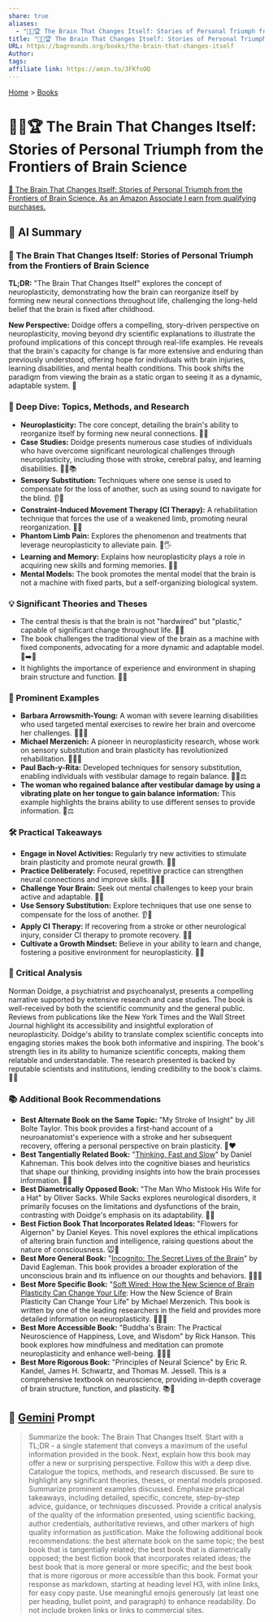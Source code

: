 ```yaml
---
share: true
aliases:
  - "🧠🔄🏆 The Brain That Changes Itself: Stories of Personal Triumph from the Frontiers of Brain Science"
title: "🧠🔄🏆 The Brain That Changes Itself: Stories of Personal Triumph from the Frontiers of Brain Science"
URL: https://bagrounds.org/books/the-brain-that-changes-itself
Author: 
tags: 
affiliate link: https://amzn.to/3FKfoOQ
---
```

[Home](../index.md) > [Books](./index.md)  
# 🧠🔄🏆 The Brain That Changes Itself: Stories of Personal Triumph from the Frontiers of Brain Science  
[🛒 The Brain That Changes Itself: Stories of Personal Triumph from the Frontiers of Brain Science. As an Amazon Associate I earn from qualifying purchases.](https://amzn.to/3FKfoOQ)  
  
## 🤖 AI Summary  
### 🧠 The Brain That Changes Itself: Stories of Personal Triumph from the Frontiers of Brain Science  
**TL;DR:** "The Brain That Changes Itself" explores the concept of neuroplasticity, demonstrating how the brain can reorganize itself by forming new neural connections throughout life, challenging the long-held belief that the brain is fixed after childhood.  
  
**New Perspective:** Doidge offers a compelling, story-driven perspective on neuroplasticity, moving beyond dry scientific explanations to illustrate the profound implications of this concept through real-life examples. He reveals that the brain's capacity for change is far more extensive and enduring than previously understood, offering hope for individuals with brain injuries, learning disabilities, and mental health conditions. This book shifts the paradigm from viewing the brain as a static organ to seeing it as a dynamic, adaptable system. 🌟  
  
### 🔬 Deep Dive: Topics, Methods, and Research  
* **Neuroplasticity:** The core concept, detailing the brain's ability to reorganize itself by forming new neural connections. 🧠🔄  
* **Case Studies:** Doidge presents numerous case studies of individuals who have overcome significant neurological challenges through neuroplasticity, including those with stroke, cerebral palsy, and learning disabilities. 🧑‍⚕️📚  
* **Sensory Substitution:** Techniques where one sense is used to compensate for the loss of another, such as using sound to navigate for the blind. 👂🦯  
* **Constraint-Induced Movement Therapy (CI Therapy):** A rehabilitation technique that forces the use of a weakened limb, promoting neural reorganization. 💪🔄  
* **Phantom Limb Pain:** Explores the phenomenon and treatments that leverage neuroplasticity to alleviate pain. 🤕🖐️  
* **Learning and Memory:** Explains how neuroplasticity plays a role in acquiring new skills and forming memories. 🧠📝  
* **Mental Models:** The book promotes the mental model that the brain is not a machine with fixed parts, but a self-organizing biological system.  
  
### 💡 Significant Theories and Theses  
* The central thesis is that the brain is not "hardwired" but "plastic," capable of significant change throughout life. 🧬🔄  
* The book challenges the traditional view of the brain as a machine with fixed components, advocating for a more dynamic and adaptable model. 🤖➡️🧠  
* It highlights the importance of experience and environment in shaping brain structure and function. 🌳🧠  
  
### 📌 Prominent Examples  
* **Barbara Arrowsmith-Young:** A woman with severe learning disabilities who used targeted mental exercises to rewire her brain and overcome her challenges. 👩‍🏫🧠  
* **Michael Merzenich:** A pioneer in neuroplasticity research, whose work on sensory substitution and brain plasticity has revolutionized rehabilitation. 👨‍🔬🧠  
* **Paul Bach-y-Rita:** Developed techniques for sensory substitution, enabling individuals with vestibular damage to regain balance. 👨‍⚕️⚖️  
* **The woman who regained balance after vestibular damage by using a vibrating plate on her tongue to gain balance information:** This example highlights the brains ability to use different senses to provide information. 👅⚖️  
  
### 🛠️ Practical Takeaways  
* **Engage in Novel Activities:** Regularly try new activities to stimulate brain plasticity and promote neural growth. 🎨🧠  
* **Practice Deliberately:** Focused, repetitive practice can strengthen neural connections and improve skills. 🏋️‍♂️🧠  
* **Challenge Your Brain:** Seek out mental challenges to keep your brain active and adaptable. 🧩🧠  
* **Use Sensory Substitution:** Explore techniques that use one sense to compensate for the loss of another. 👂🦯  
* **Apply CI Therapy:** If recovering from a stroke or other neurological injury, consider CI therapy to promote recovery. 💪🔄  
* **Cultivate a Growth Mindset:** Believe in your ability to learn and change, fostering a positive environment for neuroplasticity. 🌱🧠  
  
### 🧐 Critical Analysis  
Norman Doidge, a psychiatrist and psychoanalyst, presents a compelling narrative supported by extensive research and case studies. The book is well-received by both the scientific community and the general public. Reviews from publications like the New York Times and the Wall Street Journal highlight its accessibility and insightful exploration of neuroplasticity. Doidge's ability to translate complex scientific concepts into engaging stories makes the book both informative and inspiring. The book's strength lies in its ability to humanize scientific concepts, making them relatable and understandable. The research presented is backed by reputable scientists and institutions, lending credibility to the book's claims. 🔬✅  
  
### 📚 Additional Book Recommendations  
* **Best Alternate Book on the Same Topic:** "My Stroke of Insight" by Jill Bolte Taylor. This book provides a first-hand account of a neuroanatomist's experience with a stroke and her subsequent recovery, offering a personal perspective on brain plasticity. 🧠❤️  
* **Best Tangentially Related Book:** "[Thinking, Fast and Slow](./thinking-fast-and-slow.md)" by Daniel Kahneman. This book delves into the cognitive biases and heuristics that shape our thinking, providing insights into how the brain processes information. 🤯💭  
* **Best Diametrically Opposed Book:** "The Man Who Mistook His Wife for a Hat" by Oliver Sacks. While Sacks explores neurological disorders, it primarily focuses on the limitations and dysfunctions of the brain, contrasting with Doidge's emphasis on its adaptability. 🎩🧠  
* **Best Fiction Book That Incorporates Related Ideas:** "Flowers for Algernon" by Daniel Keyes. This novel explores the ethical implications of altering brain function and intelligence, raising questions about the nature of consciousness. 🐭🧠  
* **Best More General Book:** "[Incognito: The Secret Lives of the Brain](./incognito.md)" by David Eagleman. This book provides a broader exploration of the unconscious brain and its influence on our thoughts and behaviors. 🕵️‍♂️🧠  
* **Best More Specific Book:** "[Soft Wired: How the New Science of Brain Plasticity Can Change Your Life](./soft-wired-how-the-new-science-of-brain-plasticity-can-change-your-life.md): How the New Science of Brain Plasticity Can Change Your Life" by Michael Merzenich. This book is written by one of the leading researchers in the field and provides more detailed information on neuroplasticity. 🧑‍🔬🧠  
* **Best More Accessible Book:** "Buddha's Brain: The Practical Neuroscience of Happiness, Love, and Wisdom" by Rick Hanson. This book explores how mindfulness and meditation can promote neuroplasticity and enhance well-being. 🧘‍♂️🧠  
* **Best More Rigorous Book:** "Principles of Neural Science" by Eric R. Kandel, James H. Schwartz, and Thomas M. Jessell. This is a comprehensive textbook on neuroscience, providing in-depth coverage of brain structure, function, and plasticity. 📚🧠  
  
## 💬 [Gemini](https://gemini.google.com) Prompt  
> Summarize the book: The Brain That Changes Itself. Start with a TL;DR - a single statement that conveys a maximum of the useful information provided in the book. Next, explain how this book may offer a new or surprising perspective. Follow this with a deep dive. Catalogue the topics, methods, and research discussed. Be sure to highlight any significant theories, theses, or mental models proposed. Summarize prominent examples discussed. Emphasize practical takeaways, including detailed, specific, concrete, step-by-step advice, guidance, or techniques discussed. Provide a critical analysis of the quality of the information presented, using scientific backing, author credentials, authoritative reviews, and other markers of high quality information as justification. Make the following additional book recommendations: the best alternate book on the same topic; the best book that is tangentially related; the best book that is diametrically opposed; the best fiction book that incorporates related ideas; the best book that is more general or more specific; and the best book that is more rigorous or more accessible than this book. Format your response as markdown, starting at heading level H3, with inline links, for easy copy paste. Use meaningful emojis generously (at least one per heading, bullet point, and paragraph) to enhance readability. Do not include broken links or links to commercial sites.